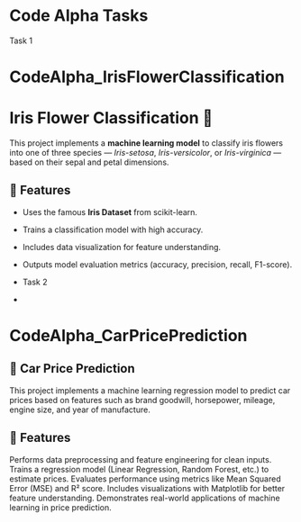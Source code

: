 # Code Alpha Tasks

Task 1 
# CodeAlpha_IrisFlowerClassification
# Iris Flower Classification 🌸

This project implements a **machine learning model** to classify iris flowers into one of three species — *Iris-setosa*, *Iris-versicolor*, or *Iris-virginica* — based on their sepal and petal dimensions.

## 📌 Features
- Uses the famous **Iris Dataset** from scikit-learn.
- Trains a classification model with high accuracy.
- Includes data visualization for feature understanding.
- Outputs model evaluation metrics (accuracy, precision, recall, F1-score).

- Task 2
- 
#  CodeAlpha_CarPricePrediction
## 🚗 Car Price Prediction

This project implements a machine learning regression model to predict car prices based on features such as brand goodwill, horsepower, mileage, engine size, and year of manufacture.

## 📌 Features
Performs data preprocessing and feature engineering for clean inputs.
Trains a regression model (Linear Regression, Random Forest, etc.) to estimate prices.
Evaluates performance using metrics like Mean Squared Error (MSE) and R² score.
Includes visualizations with Matplotlib for better feature understanding.
Demonstrates real-world applications of machine learning in price prediction.
